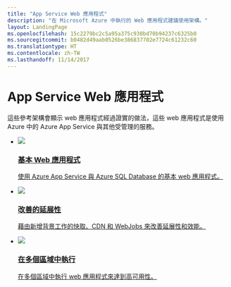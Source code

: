 ```yaml
---
title: "App Service Web 應用程式"
description: "在 Microsoft Azure 中執行的 Web 應用程式建議使用架構。"
layout: LandingPage
ms.openlocfilehash: 15c2279bc2c5a95a375c930bd70b94237c6325b0
ms.sourcegitcommit: b0482d49aab0526be386837702e7724c61232c60
ms.translationtype: HT
ms.contentlocale: zh-TW
ms.lasthandoff: 11/14/2017
---
```

# <a name="app-service-web-application"></a>App Service Web 應用程式

這些參考架構會顯示 web 應用程式經過證實的做法，這些 web 應用程式是使用 Azure 中的 Azure App Service 與其他受管理的服務。

<ul class="panelContent">
    <li>
        <a href="./basic-web-app.md">
            <div class="cardSize">
                <div class="cardPadding">
                    <div class="card">
                        <div class="cardImageOuter">
                            <div class="cardImage">
                            <img src="./images/basic-web-app.svg">
                            </div>
                        </div>
                        <div class="cardText">
                            <h3>基本 Web 應用程式</h3>
                            <p>使用 Azure App Service 與 Azure SQL Database 的基本 web 應用程式。</p>
                        </div>
                    </div>
                </div>
            </div>
        </a>
    </li>
    <li>
        <a href="./scalable-web-app.md">
            <div class="cardSize">
                <div class="cardPadding">
                    <div class="card">
                        <div class="cardImageOuter">
                            <div class="cardImage">
                            <img src="./images/scalable-web-app.svg">
                            </div>
                        </div>
                        <div class="cardText">
                            <h3>改善的延展性</h3>
                            <p>藉由新增背景工作的快取、CDN 和 WebJobs 來改善延展性和效能。</p>
                        </div>
                    </div>
                </div>
            </div>
        </a>
    </li>
    <li>
        <a href="./multi-region.md">
            <div class="cardSize">
                <div class="cardPadding">
                    <div class="card">
                        <div class="cardImageOuter">
                            <div class="cardImage">
                            <img src="./images/multi-region-web-app.svg">
                            </div>
                        </div>
                        <div class="cardText">
                            <h3>在多個區域中執行</h3>
                            <p>在多個區域中執行 web 應用程式來達到高可用性。</p>
                        </div>
                    </div>
                </div>
            </div>
        </a>
    </li>
</ul>

